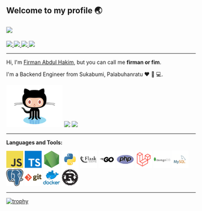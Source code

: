 ## Welcome to my profile :earth_asia: 
### ![](https://komarev.com/ghpvc/?username=firmanJS&label=Views)
<p>
  <a target="_blank" href="https://www.linkedin.com/in/firman-abdul-hakim-2a818b92">
    <img src="https://img.shields.io/badge/LinkedIn-0077B5?style=for-the-badge&logo=linkedin&logoColor=white" /> 
  </a>
  <a target="_blank" href="https://www.facebook.com/fimzjs">
    <img src="https://img.shields.io/badge/Facebook-1877F2?style=for-the-badge&logo=facebook&logoColor=white" />
  </a>
  <a target="_blank" href="https://firmanabdulhakim.medium.com/">
    <img src="https://img.shields.io/badge/Medium-12100E?style=for-the-badge&logo=medium&logoColor=white" />
   </a>
    <a target="_blank" href="https://www.hackerrank.com/fimzhakim?hr_r=1/">
    <img src="https://img.shields.io/badge/Hackerrank-2dc866?style=for-the-badge&logo=hackerrank&logoColor=white" />
   </a>
 </p>


---- 
Hi, I'm [Firman Abdul Hakim](https://firmanjs.github.io), but you can call me **firman or fim**. 

I'm a Backend Engineer from Sukabumi, Palabuhanratu :heart: 🧐 :computer:. 
<p>
  <img src ="https://raw.githubusercontent.com/ijlik/ijlik/master/octocat.gif" width="150" />
  <img src ="https://denolib.github.io/animated-deno-logo/deno-circle-thunder.gif" width="110"/>
  <img src ="https://images4.programmersought.com/810/44/4463301429a7e1ae25c7e13922005e7a.gif" width="110"/>
</p>

----
**Languages and Tools:**  

<code><img height="45" src="https://raw.githubusercontent.com/github/explore/80688e429a7d4ef2fca1e82350fe8e3517d3494d/topics/javascript/javascript.png" alt="javascript"></code>
<code><img height="45" src="https://raw.githubusercontent.com/github/explore/80688e429a7d4ef2fca1e82350fe8e3517d3494d/topics/typescript/typescript.png"></code>
<code><img height="45" src="https://raw.githubusercontent.com/github/explore/80688e429a7d4ef2fca1e82350fe8e3517d3494d/topics/nodejs/nodejs.png"></code>
<code><img height="45" src="https://raw.githubusercontent.com/github/explore/80688e429a7d4ef2fca1e82350fe8e3517d3494d/topics/python/python.png"></code>
<code><img height="45" src="https://raw.githubusercontent.com/github/explore/80688e429a7d4ef2fca1e82350fe8e3517d3494d/topics/flask/flask.png"></code>
<code><img height="45" src="https://raw.githubusercontent.com/github/explore/80688e429a7d4ef2fca1e82350fe8e3517d3494d/topics/go/go.png"></code>
<code><img height="45" src="https://raw.githubusercontent.com/github/explore/80688e429a7d4ef2fca1e82350fe8e3517d3494d/topics/php/php.png"></code>
<code><img height="45" src="https://raw.githubusercontent.com/github/explore/80688e429a7d4ef2fca1e82350fe8e3517d3494d/topics/laravel/laravel.png"></code>
<code><img height="45" src="https://raw.githubusercontent.com/github/explore/80688e429a7d4ef2fca1e82350fe8e3517d3494d/topics/mongodb/mongodb.png"></code>
<code><img height="45" src="https://raw.githubusercontent.com/github/explore/80688e429a7d4ef2fca1e82350fe8e3517d3494d/topics/mysql/mysql.png"></code>
<code><img height="45" src="https://raw.githubusercontent.com/github/explore/80688e429a7d4ef2fca1e82350fe8e3517d3494d/topics/postgresql/postgresql.png"></code>
<code><img height="45" src="https://raw.githubusercontent.com/github/explore/80688e429a7d4ef2fca1e82350fe8e3517d3494d/topics/git/git.png"></code>
<code><img height="45" src="https://raw.githubusercontent.com/github/explore/80688e429a7d4ef2fca1e82350fe8e3517d3494d/topics/docker/docker.png"></code>
<code><img height="45" src="https://raw.githubusercontent.com/github/explore/80688e429a7d4ef2fca1e82350fe8e3517d3494d/topics/rust/rust.png"></code>

<!-- ---- -->
<!-- <div>
  <img height="170" align="left" src="https://github-readme-stats.vercel.app/api?username=firmanJS&count_private=true&include_all_commits=true" />
  <img src="https://github-readme-stats.vercel.app/api/top-langs/?username=firmanJS&hide=php,html,css&layout=compact" />
</div> -->

----
[![trophy](https://github-profile-trophy.vercel.app/?username=firmanJS&row=2&column=3)](https://github.com/ryo-ma/github-profile-trophy)

